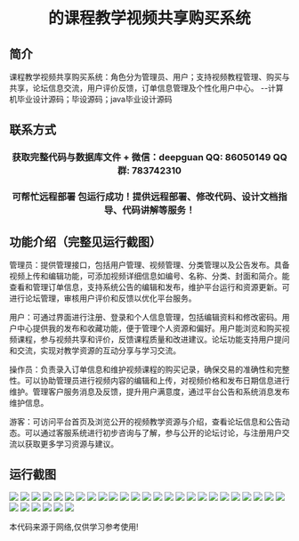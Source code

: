 <p><h1 align="center">的课程教学视频共享购买系统</h1></p>

## 简介
课程教学视频共享购买系统：角色分为管理员、用户；支持视频教程管理、购买与共享，论坛信息交流，用户评价反馈，订单信息管理及个性化用户中心。    --计算机毕业设计源码；毕设源码；java毕业设计源码


## 联系方式
<p><h3 align="center">获取完整代码与数据库文件 + 微信：deepguan QQ: 86050149 QQ群: 783742310</h3></p>
<p><h3 align="center">可帮忙远程部署 包运行成功！提供远程部署、修改代码、设计文档指导、代码讲解等服务！</h3></p>

## 功能介绍（完整见运行截图）
管理员：提供管理接口，包括用户管理、视频管理、分类管理以及公告发布。具备视频上传和编辑功能，可添加视频详细信息如编号、名称、分类、封面和简介。能查看和管理订单信息，支持系统公告的编辑和发布，维护平台运行和资源更新。可进行论坛管理，审核用户评价和反馈以优化平台服务。

用户：可通过界面进行注册、登录和个人信息管理，包括编辑资料和修改密码。用户中心提供我的发布和收藏功能，便于管理个人资源和偏好。用户能浏览和购买视频课程，参与视频共享和评价，反馈课程质量和改进建议。论坛功能支持用户提问和交流，实现对教学资源的互动分享与学习交流。

操作员：负责录入订单信息和维护视频课程的购买记录，确保交易的准确性和完整性。可以协助管理员进行视频内容的编辑和上传，对视频价格和发布日期信息进行维护。管理客户服务消息及反馈，提升用户满意度，通过平台公告和系统消息发布维护信息。

游客：可访问平台首页及浏览公开的视频教学资源与介绍，查看论坛信息和公告动态。可以通过客服系统进行初步咨询与了解，参与公开的论坛讨论，与注册用户交流以获取更多学习资源与建议。


## 运行截图
![](https://bs-1329754181.cos.ap-shanghai.myqcloud.com/ssm/CourseTeachingVideoSharingPurchaseSystem/img/001.jpg)
![](https://bs-1329754181.cos.ap-shanghai.myqcloud.com/ssm/CourseTeachingVideoSharingPurchaseSystem/img/002.jpg)
![](https://bs-1329754181.cos.ap-shanghai.myqcloud.com/ssm/CourseTeachingVideoSharingPurchaseSystem/img/003.jpg)
![](https://bs-1329754181.cos.ap-shanghai.myqcloud.com/ssm/CourseTeachingVideoSharingPurchaseSystem/img/004.jpg)
![](https://bs-1329754181.cos.ap-shanghai.myqcloud.com/ssm/CourseTeachingVideoSharingPurchaseSystem/img/005.jpg)
![](https://bs-1329754181.cos.ap-shanghai.myqcloud.com/ssm/CourseTeachingVideoSharingPurchaseSystem/img/006.jpg)
![](https://bs-1329754181.cos.ap-shanghai.myqcloud.com/ssm/CourseTeachingVideoSharingPurchaseSystem/img/007.jpg)
![](https://bs-1329754181.cos.ap-shanghai.myqcloud.com/ssm/CourseTeachingVideoSharingPurchaseSystem/img/008.jpg)
![](https://bs-1329754181.cos.ap-shanghai.myqcloud.com/ssm/CourseTeachingVideoSharingPurchaseSystem/img/009.jpg)
![](https://bs-1329754181.cos.ap-shanghai.myqcloud.com/ssm/CourseTeachingVideoSharingPurchaseSystem/img/010.jpg)
![](https://bs-1329754181.cos.ap-shanghai.myqcloud.com/ssm/CourseTeachingVideoSharingPurchaseSystem/img/011.jpg)
![](https://bs-1329754181.cos.ap-shanghai.myqcloud.com/ssm/CourseTeachingVideoSharingPurchaseSystem/img/012.jpg)
![](https://bs-1329754181.cos.ap-shanghai.myqcloud.com/ssm/CourseTeachingVideoSharingPurchaseSystem/img/013.jpg)
![](https://bs-1329754181.cos.ap-shanghai.myqcloud.com/ssm/CourseTeachingVideoSharingPurchaseSystem/img/014.jpg)
![](https://bs-1329754181.cos.ap-shanghai.myqcloud.com/ssm/CourseTeachingVideoSharingPurchaseSystem/img/015.jpg)
![](https://bs-1329754181.cos.ap-shanghai.myqcloud.com/ssm/CourseTeachingVideoSharingPurchaseSystem/img/016.jpg)
![](https://bs-1329754181.cos.ap-shanghai.myqcloud.com/ssm/CourseTeachingVideoSharingPurchaseSystem/img/017.jpg)
![](https://bs-1329754181.cos.ap-shanghai.myqcloud.com/ssm/CourseTeachingVideoSharingPurchaseSystem/img/018.jpg)
![](https://bs-1329754181.cos.ap-shanghai.myqcloud.com/ssm/CourseTeachingVideoSharingPurchaseSystem/img/019.jpg)
![](https://bs-1329754181.cos.ap-shanghai.myqcloud.com/ssm/CourseTeachingVideoSharingPurchaseSystem/img/020.jpg)
![](https://bs-1329754181.cos.ap-shanghai.myqcloud.com/ssm/CourseTeachingVideoSharingPurchaseSystem/img/021.jpg)
![](https://bs-1329754181.cos.ap-shanghai.myqcloud.com/ssm/CourseTeachingVideoSharingPurchaseSystem/img/022.jpg)
![](https://bs-1329754181.cos.ap-shanghai.myqcloud.com/ssm/CourseTeachingVideoSharingPurchaseSystem/img/023.jpg)
![](https://bs-1329754181.cos.ap-shanghai.myqcloud.com/ssm/CourseTeachingVideoSharingPurchaseSystem/img/024.jpg)
![](https://bs-1329754181.cos.ap-shanghai.myqcloud.com/ssm/CourseTeachingVideoSharingPurchaseSystem/img/025.jpg)
![](https://bs-1329754181.cos.ap-shanghai.myqcloud.com/ssm/CourseTeachingVideoSharingPurchaseSystem/img/026.jpg)
![](https://bs-1329754181.cos.ap-shanghai.myqcloud.com/ssm/CourseTeachingVideoSharingPurchaseSystem/img/027.jpg)
![](https://bs-1329754181.cos.ap-shanghai.myqcloud.com/ssm/CourseTeachingVideoSharingPurchaseSystem/img/028.jpg)
![](https://bs-1329754181.cos.ap-shanghai.myqcloud.com/ssm/CourseTeachingVideoSharingPurchaseSystem/img/029.jpg)
![](https://bs-1329754181.cos.ap-shanghai.myqcloud.com/ssm/CourseTeachingVideoSharingPurchaseSystem/img/030.jpg)
![](https://bs-1329754181.cos.ap-shanghai.myqcloud.com/ssm/CourseTeachingVideoSharingPurchaseSystem/img/031.jpg)

<p>本代码来源于网络,仅供学习参考使用!</p>
